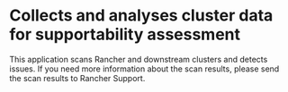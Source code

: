 # Collects and analyses cluster data for supportability assessment

This application scans Rancher and downstream clusters and detects issues. If you need more information about the scan results, please send the scan results to Rancher Support.
